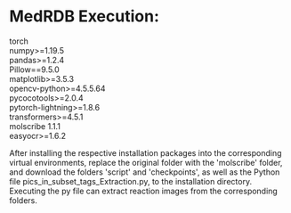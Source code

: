 # MedRDB Execution:
torch<br>
numpy>=1.19.5<br>
pandas>=1.2.4<br>
Pillow==9.5.0<br>
matplotlib>=3.5.3<br>
opencv-python>=4.5.5.64<br>
pycocotools>=2.0.4<br>
pytorch-lightning>=1.8.6<br>
transformers>=4.5.1<br>
molscribe 1.1.1<br>
easyocr>=1.6.2 <br>

After installing the respective installation packages into the corresponding virtual environments, replace the original folder with the 'molscribe' folder, <br>
and download the folders 'script' and 'checkpoints', as well as the Python file pics_in_subset_tags_Extraction.py, to the installation directory. <br>
Executing the py file can extract reaction images from the corresponding folders.
